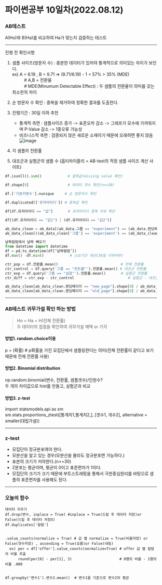 # 파이썬공부 10일차(2022.08.12)
### AB테스트      
A(Ho)와 B(Ha)를 비교하여 Ha가 맞는지 검증하는 테스트

------
진행 전 확인사항
1. 샘플 사이즈(방문자 수) : 충분한 데이터가 있어야 통계적으로 의미있는 차이가 보인다.    
      ex) A = 6.19 , B = 9.71 => (9.71/6.19) - 1 = 57% > 35% (MDE)      
    &nbsp;&nbsp;&nbsp;&nbsp;  &nbsp;&nbsp;&nbsp;&nbsp;  # A,B = 전환율   
    &nbsp;&nbsp;&nbsp;&nbsp;  &nbsp;&nbsp;&nbsp;&nbsp;  # MDE(Minumum Detectable Effect) : 두 샘플의 전환율이 의미를 갖는 최소한의 차이   
         
2. 순 방문자 수 확인 : 중복을 제거하여 정확한 결과를 도출한다.
3. 진행기간 : 30일 이하 추천
	- 통계적 측면 : 샘플사이즈 증가 -> 표준오차 감소 -> 그래프가 모수에 가까워지며 P-Value 감소 -> 1종오류 가능성
	- 비즈니스적 측면 : 검증되지 않은 새로운 소재이기 때문에 오래하면 좋지 않음   
![image](https://user-images.githubusercontent.com/110000734/184354871-17b8b584-9216-40df-8831-7771a847e9ea.png)
4.  각 샘플의 전환률
5. 대조군과 실험군의 샘플 수 (옵티마이즐리 = AB-test의 적정 샘플 사이즈 계산 사이트)   

```python
df.isunll().sum()            # 결측값(missing value 확인)

df.shape[0]                  # 데이터 갯수 확인(n>=30)

df.['기본키변수'].nunique     # 순 방문자수 확인

df.duplicated(['유저아이디']) # 중복값 확인

df[df.유저아이디 == "값"]       # 유저아이디 중복 이유 확인

df[(df.유저아이디 == "값1") | (df.유저아이디 == "값2")]  

ab_data_clean = ab_data[(ab_data.그룹 == "experiment") == (ab_data.랜딩페이지 == "new_page")]  # 실험그룹에 new_page 나오는 변수 생성
ab_data_clean[((ab_data_clean['그룹'] == 'experiment') == (ab_data_clean['랜딩페이지'] == 'new_page')) == False].shape[0]

날짜칼럼에서 날짜 빼오기
from datetime import datetime
df = pd.to_datetime(df[‘날짜컬럼’])
df.max() -df.min()            # 소요기간 계산(30일 이하여부)

ctr_pop = df.전환률.mean()                             # 전체 전환률
ctr_control = df.query('그룹 == "컨트롤"').전환률.mean() # 대조군 전환률
ctr_exp = df.query('그룹 == "실험"').전환률.mean()       # 실험군 전환률
ctr_diff = ctr_exp - ctr_control                         # 실험군 - 대조군 전환률

ab_data_clean[ab_data_clean.랜딩페이지 == "new_page"].shape[0] / ab_data_clean.shape[0] # 인구비율 실험 / 전체 
ab_data_clean[ab_data_clean.랜딩페이지 == "old_page"].shape[0] / ab_data_clean.shape[0] # 인구비율 대조 / 전체
```
----------------------------------------
### AB테스트 귀무가설 확인 하는 방법
> Ho = Ha = H(전체 전환률)   
> 두 데이터의 접점을 확인하여 귀무가설 채택 or 기각   
#### 방법1. random.choice이용
p = (확률) # p확률을 가진 모집단에서 샘플링한다는 의미(전체 전환률이 같다고 보기 때문에 전체 전환률 사용)
#### 방법2. Binomial distribution
np.random.binomial(변수, 전환률, 샘플갯수)/인원수?   
두 개의 차이값으로 hist를 만들고, 실험군과 비교
#### 방법3. z-test
import statsmodels.api as sm   
sm.stats.proportions_ztest([통계치1,통계치2,], [갯수1, 개수2], alternative = smaller(대립가설))   

---
### z-test
- 모집단이 정규분포여야 한다.
- 모분산을 알고 있는 경우(모분산을 몰라도 정규분포면 가능하다.)
- 표본의 크기가 커야한다.(n>=30)
- Z분포는 평균이며, 평균이 0이고 표준편차가 1이다.
- 모집단의 크기가 크기 때문에 부트스트래핑을 통해서 극한중심원리를 바탕으로 샘플의 표준편차를 사용해도 된다.
---

### 오늘의 함수
```
데이터 지우기
df.drop(변수, inplace = True) #inplace = True(드랍 후 데이터 저장)or False(드랍 후 데이터 저장X)   
df.duplicates['칼럼']


.value_counts(normalize = True) # 값 별 normalize = True(비율저장) or False(갯수저장) , ascending = True(오름)or False(내림)
  ex) per = df['offer'].value_counts(normalize=True) # offer 값 별 칼럼의 비율 추출
      round(per[0] - per[1], 3)                      # 0행의 비율 - 1행의 비율 .000


df.groupby('변수1').변수2.mean()  # 변수1을 기준으로 변수2의 평균
```
